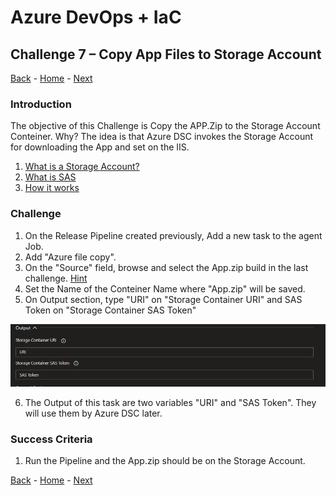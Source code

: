 # Azure DevOps + IaC 

## Challenge 7 – Copy App Files to Storage Account
[Back](challenge06.md) - [Home](/readme.md) - [Next](challenge08.md) 

### Introduction

The objective of this Challenge is Copy the APP.Zip to the Storage Account Conteiner. Why? The idea is that Azure DSC invokes the Storage Account for downloading the App and set on the IIS.

1. [What is a Storage Account?](https://docs.microsoft.com/en-us/azure/storage/common/storage-account-overview)
2. [What is SAS](https://docs.microsoft.com/es-es/azure/storage/common/storage-sas-overview)
3. [How it works](https://docs.microsoft.com/es-es/azure/storage/common/storage-sas-overview#how-a-shared-access-signature-works)

### Challenge


1. On the Release Pipeline created previously, Add a new task to the agent Job.
2. Add "Azure file copy".
3. On the "Source" field, browse and select the App.zip build in the last challenge. [Hint](Images/AzureBlobFileCopy1.PNG)
4. Set the  Name of the Conteiner Name where "App.zip" will be saved.
5. On Output section, type "URI" on "Storage Container URI" and SAS Token on "Storage Container SAS Token"

![Output](/Images/Output.PNG)

6. The Output of this task are two variables "URI" and "SAS Token". They will use them by Azure DSC later.

### Success Criteria

1. Run the Pipeline and the App.zip should be on the Storage Account.


[Back](challenge06.md) - [Home](/readme.md) - [Next](challenge08.md) 
